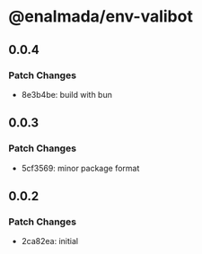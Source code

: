 # @enalmada/env-valibot

## 0.0.4

### Patch Changes

- 8e3b4be: build with bun

## 0.0.3

### Patch Changes

- 5cf3569: minor package format

## 0.0.2

### Patch Changes

- 2ca82ea: initial
